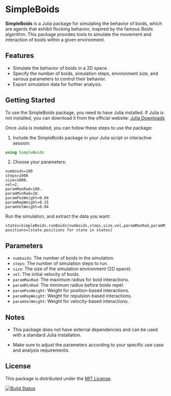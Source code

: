 # SimpleBoids

**SimpleBoids** is a Julia package for simulating the behavior of boids, which are agents that exhibit flocking behavior, inspired by the famous Boids algorithm. This package provides tools to simulate the movement and interaction of boids within a given environment.

## Features

- Simulate the behavior of boids in a 2D space.
- Specify the number of boids, simulation steps, environment size, and various parameters to control their behavior.
- Export simulation data for further analysis.

## Getting Started

To use the SimpleBoids package, you need to have Julia installed. If Julia is not installed, you can download it from the official website: [Julia Downloads](https://julialang.org/downloads/)

Once Julia is installed, you can follow these steps to use the package:

1. Include the SimpleBoids package in your Julia script or interactive session:

```julia
using SimpleBoids
```

2. Choose your parameters:

```
numboids=100
steps=1000
size=1000.
vel=2.
paramMaxRad=100.
paramMinRad=10.
paramPosWeight=0.04
paramRepWeight=0.15
paramVelWeight=0.04
```
Run the simulation, and extract the data you want:
```
states=SimpleBoids.runBoids(numboids,steps,size,vel,paramMaxRad,paramMinRad,paramPosWeight,paramRepWeight,paramVelWeight)
positions=[state.positions for state in states]
```

## Parameters

- `numboids`: The number of boids in the simulation.
- `steps`: The number of simulation steps to run.
- `size`: The size of the simulation environment (2D space).
- `vel`: The initial velocity of boids.
- `paramMaxRad`: The maximum radius for boid interactions.
- `paramMinRad`: The minimum radius before boids repel.
- `paramPosWeight`: Weight for position-based interactions.
- `paramRepWeight`: Weight for repulsion-based interactions.
- `paramVelWeight`: Weight for velocity-based interactions.

## Notes

- This package does not have external dependencies and can be used with a standard Julia installation.

- Make sure to adjust the parameters according to your specific use case and analysis requirements.

## License

This package is distributed under the [MIT License](LICENSE.md).

[![Build Status](https://github.com/jeanfdp/SimpleBoids.jl/actions/workflows/CI.yml/badge.svg?branch=master)](https://github.com/jeanfdp/SimpleBoids.jl/actions/workflows/CI.yml?query=branch%3Amaster)

